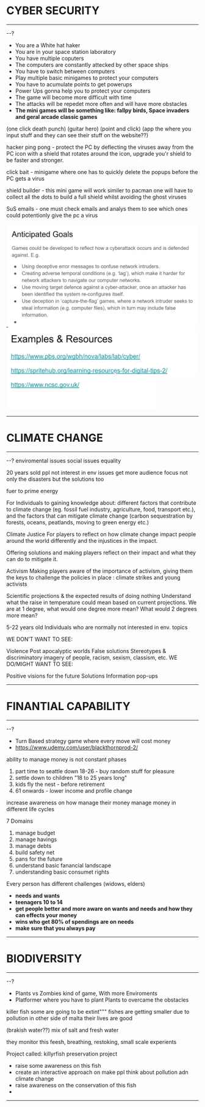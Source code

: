# CYBER SECURITY
---
--?
* You are a White hat haker
* You are in your space station laboratory
* You have multiple coputers
* The computers are constantly attecked by other space ships
* You have to switch between computers
* Play multiple basic minigames to protect your computers
* You have to acumulate points to get powerups
* Power Ups gonna help you to protect your computers
* The game will become more difficult with time
* The attacks will be repedet more often and will have more obstacles
* **The mini games will be something like: fallpy birds, Space invaders and geral arcade classic games**
    

(one click death punch)
(guitar hero)
(point and click)
(app the where you input stuff and they can see their stuff on the website??)

hacker ping pong - protect the PC by deflecting the viruses away from the PC icon with a shield that rotates around the icon, upgrade you'r shield to be faster and stronger.

click bait - minigame where one has to quickly delete the popups before the PC gets a virus

shield builder - this mini game will work similer to pacman one will have to collect all the dots to build a full shield whilst avoiding the ghost viruses

SuS emails - one must check emails and analys them to see which ones could potentionly give the pc a virus

![image](images/cyber1.png)
![image](images/cyber2.png)

---
# CLIMATE CHANGE
---
--?
enviromental issues
social issues
equality 


20 years sold
ppl not interest in env issues
get more audience
focus not only the disasters but the solutions too

fuer to prime energy

For Individuals to gaining knowledge about:
different factors that contribute to climate change 
(eg. fossil fuel industry, agriculture, food, transport etc.), and
the factors that can mitigate climate change 
(carbon sequestration by forests, oceans, peatlands, moving to green energy etc.)


Climate Justice 
For players to reflect on how climate change impact people around the world differently and the injustices in the impact. 

Offering solutions 
and making players reflect on their impact and what they can do to mitigate it. 

Activism
Making players aware of the importance of activism, giving them the keys to challenge the policies in place : climate strikes and young activists 

Scientific projections & the expected results of doing nothing
Understand what the raise in temperature could mean based on current projections. We are at 1 degree, what would one degree more mean? What would 2 degrees more mean?

5-22 years old
Individuals who are normally not interested in env. topics

WE DON’T WANT TO SEE:

Violence
Post apocalyptic worlds
False solutions
Stereotypes & discriminatory imagery of people, racism, sexism, classism, etc.
WE DO/MIGHT WANT TO SEE:

Positive visions for the future
Solutions
Information pop-ups 



---
# FINANTIAL CAPABILITY
---
--?
* Turn Based strategy game where every move will cost money 
* https://www.udemy.com/user/blackthornprod-2/

ability to manage money is not constant
phases
1. part time to seattle down 18-26 - buy random stuff for pleasure
2. settle down to children "18 to 25 years long"
3. kids fly the nest - before retirement
4. 61 onwards - lower income and profile change

increase awareness on how manage their money
manage money in different life cycles

7 Domains

1. manage budget 
2. manage havings
3. manage debts
4. build safety net
5. pans for the future 
6. understand basic fanancial landscape
7. understanding basic consumet rights

Every person has different challenges (widows, elders)


* **needs and wants**
* **teenagers 10 to 14**
* **get people better and more aware on wants and needs and how they can effects your money**
* **wins who get 80% of spendings are on needs**
* **make sure that you always pay**

---
# BIODIVERSITY
---
--?
* Plants vs Zombies kind of game, With more Enviroments
* Platformer where you have to plant Plants to overcame the obstacles

killer fish
some are going to be extint"""
fishes are getting smaller
due to pollution
in other side of malta their lives are good

(brakish water??) mix of salt and fresh water

they monitor this feesh, breathing, restoking, small scale experients

Project called: killyrfish preservation project

* raise some awareness on this fish
* create an interactive approach on make ppl think about pollution adn climate change
* raise awareness on the conservation of this fish
* 


---